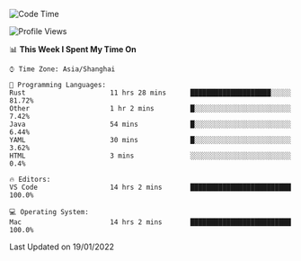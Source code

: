 <!--START_SECTION:waka-->
![Code Time](http://img.shields.io/badge/Code%20Time-921%20hrs%2026%20mins-blue)

![Profile Views](http://img.shields.io/badge/Profile%20Views-3-blue)

📊 **This Week I Spent My Time On** 

```text
⌚︎ Time Zone: Asia/Shanghai

💬 Programming Languages: 
Rust                     11 hrs 28 mins      ████████████████████░░░░░   81.72% 
Other                    1 hr 2 mins         █░░░░░░░░░░░░░░░░░░░░░░░░   7.42% 
Java                     54 mins             █░░░░░░░░░░░░░░░░░░░░░░░░   6.44% 
YAML                     30 mins             █░░░░░░░░░░░░░░░░░░░░░░░░   3.62% 
HTML                     3 mins              ░░░░░░░░░░░░░░░░░░░░░░░░░   0.4%

🔥 Editors: 
VS Code                  14 hrs 2 mins       █████████████████████████   100.0%

💻 Operating System: 
Mac                      14 hrs 2 mins       █████████████████████████   100.0%

```


 Last Updated on 19/01/2022
<!--END_SECTION:waka-->
